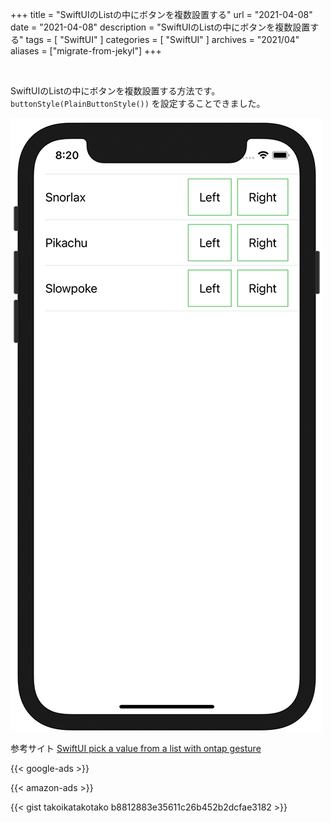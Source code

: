 +++
title =  "SwiftUIのListの中にボタンを複数設置する"
url = "2021-04-08"
date = "2021-04-08"
description = "SwiftUIのListの中にボタンを複数設置する"
tags = [
  "SwiftUI"
]
categories = [
  "SwiftUI"
]
archives = "2021/04"
aliases = ["migrate-from-jekyl"]
+++

<br>

SwiftUIのListの中にボタンを複数設置する方法です。
`buttonStyle(PlainButtonStyle())` を設定することできました。

![SwiftUIのListの中にボタンを複数設置する](1.png)

参考サイト
[SwiftUI pick a value from a list with ontap gesture](https://stackoverflow.com/questions/58500295/swiftui-pick-a-value-from-a-list-with-ontap-gesture)

<!-- Google Ads -->
{{< google-ads >}}

<!-- Amazon Ads -->
{{< amazon-ads >}}

{{< gist takoikatakotako b8812883e35611c26b452b2dcfae3182 >}}

